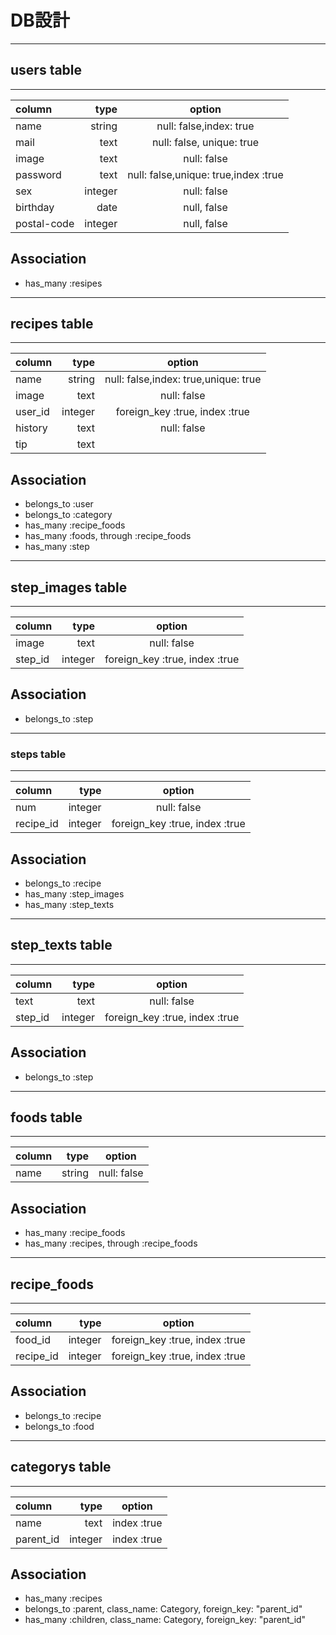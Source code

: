 # DB設計
***
## users table
***

| column | type | option |
|:-----------|------------:|:------------:|
| name       | string      | null: false,index: true      |
| mail     | text      | null: false, unique: true        |
| image       | text        | null: false         |
| password    | text          | null: false,unique: true,index :true           |
| sex         | integer          | null: false   |
| birthday    | date          | null, false  |
| postal-code     | integer  | null, false |

## Association
- has_many :resipes
***
## recipes table
***

| column | type | option |
|:-----------|------------:|:------------:|
| name       | string      | null: false,index: true,unique: true         |
| image       | text        | null: false         |
| user_id   | integer     | foreign_key :true, index :true           |
| history      | text     |  null: false    |
| tip     | text     |    |

## Association
- belongs_to :user
- belongs_to :category
- has_many :recipe_foods
- has_many :foods, through :recipe_foods
- has_many :step
***
## step_images table
***

| column | type | option |
|:-----------|------------:|:------------:|
| image       | text        | null: false        |
| step_id   | integer     | foreign_key :true, index :true           |

## Association
- belongs_to :step
***
### steps table
***

| column | type | option |
|:-----------|------------:|:------------:|
| num      | integer     | null: false         |
| recipe_id   | integer     | foreign_key :true, index :true           |

## Association
- belongs_to :recipe
- has_many :step_images
- has_many :step_texts

***
## step_texts table
***

| column | type | option |
|:-----------|------------:|:------------:|
| text      | text     | null: false         |
| step_id   | integer     | foreign_key :true, index :true           |

## Association
- belongs_to :step

***
## foods table
***

| column | type | option |
|:-----------|------------:|:------------:|
| name     | string     | null: false     |

## Association
- has_many :recipe_foods
- has_many :recipes, through :recipe_foods

***
## recipe_foods
***

| column | type | option |
|:-----------|------------:|:------------:|
| food_id     | integer     | foreign_key :true, index :true   |
| recipe_id   | integer     | foreign_key :true, index :true           |

## Association
- belongs_to :recipe
- belongs_to :food

***
## categorys table
***

| column | type | option |
|:-----------|------------:|:------------:|
| name    | text    |  index :true   |
| parent_id   | integer     | index :true           |

## Association
- has_many :recipes
- belongs_to :parent, class_name: Category, foreign_key: "parent_id"
- has_many :children, class_name: Category, foreign_key: "parent_id"





